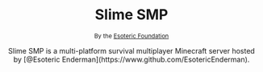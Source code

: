 <h1 align=center> Slime SMP </h1>

<p align=center> <sup> By the <a href="https://www.github.com/EsotericFoundation">Esoteric Foundation</a> </sup> </p>

<p align=center> Slime SMP is a multi-platform survival multiplayer Minecraft server hosted by [@Esoteric Enderman](https://www.github.com/EsotericEnderman). </p>
